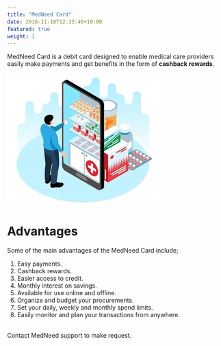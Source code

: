 ```yaml
---
title: "MedNeed Card"
date: 2018-11-18T12:33:46+10:00
featured: true
weight: 1
---
```


MedNeed Card is a debit card designed to enable medical care providers easily make payments and get benefits in the form of **cashback rewards**.

![Med online](/images/illustrations/med-online.jpg)

# Advantages 

Some of the main advantages of the MedNeed Card include;

1. Easy payments.
2. Cashback rewards.
3. Easier access to credit.
4. Monthly interest on savings.
5. Available for use online and offline.
6. Organize and budget your procurements.
7. Set your daily, weekly and monthly spend limits.
8. Easily monitor and plan your transactions from anywhere.

<br>
Contact MedNeed support to make request.




